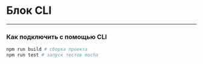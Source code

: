 # Блок CLI 

---

<a name="cli_комманды"></a>

### Как подключить с помощью CLI

```bash
npm run build # сборка проекта
npm run test # запуск тестов mocha 
```